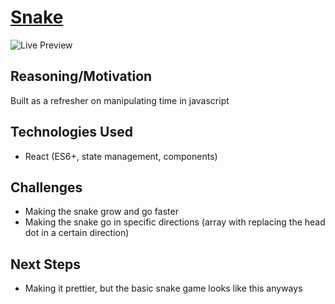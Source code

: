 # [Snake](https://garrettyoung510.github.io/Snake/)

![Live Preview](https://media.giphy.com/media/MBCtC43D3soKx06zQ7/giphy.gif)

## Reasoning/Motivation

Built as a refresher on manipulating time in javascript

## Technologies Used
* React (ES6+, state management, components)

## Challenges

* Making the snake grow and go faster
* Making the snake go in specific directions (array with replacing the head dot in a certain direction)

## Next Steps

* Making it prettier, but the basic snake game looks like this anyways
